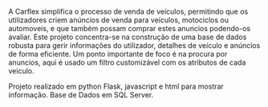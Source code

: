 A Carflex simplifica o processo de venda de veículos, permitindo que os utilizadores criem anúncios de venda para veículos, motociclos ou automoveis, e que também possam comprar estes anuncios podendo-os avaliar. Este projeto concentra-se na construção de uma base de dados robusta para gerir informações do utilizador, detalhes de veículo e anúncios de forma eficiente. Um ponto importante de foco é na procura por anuncios, aqui é usado um filtro customizável com os atributos de cada veiculo.

Projeto realizado em python Flask, javascript e html para mostrar informação. Base de Dados em SQL Server.
